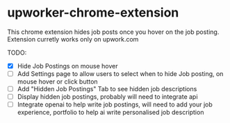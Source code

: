 # upworker-chrome-extension

This chrome extension hides job posts once you hover on the job posting. Extension curretly works only on upwork.com

TODO:

- [x] Hide Job Postings on mouse hover
- [ ] Add Settings page to allow users to select when to hide Job posting, on mouse hover or click button
- [ ] Add "Hidden Job Postings" Tab to see hidden job descriptions
- [ ] Display hidden job postings, probably will need to integrate api
- [ ] Integrate openai to help write job postings, will need to add your job experience, portfolio to help ai write personalised job description
